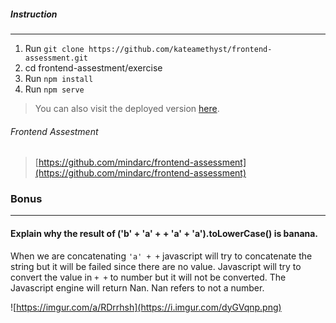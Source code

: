 ##### Instruction
---
1. Run ```git clone https://github.com/kateamethyst/frontend-assessment.git```
2. cd frontend-assestment/exercise
3. Run ```npm install```
4. Run ```npm serve```

> You can also visit the deployed version [here](https://fe-assestment.herokuapp.com/).

###### Frontend Assestment
> [https://github.com/mindarc/frontend-assessment](https://github.com/mindarc/frontend-assessment)


### Bonus
---
#### Explain why the result of ('b' + 'a' + + 'a' + 'a').toLowerCase() is banana.

When we are concatenating ```'a' + +``` javascript will try to concatenate the string but it will be failed since there are no value. Javascript will try to convert the value in ```+ +``` to number but it will not be converted. The Javascript engine will return Nan. Nan refers to not a number.

![https://imgur.com/a/RDrrhsh](https://i.imgur.com/dyGVqnp.png)

